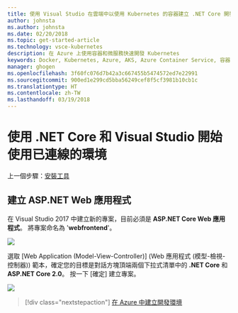 ```yaml
---
title: 使用 Visual Studio 在雲端中以使用 Kubernetes 的容器建立 .NET Core 開發環境 - 步驟 2 - 建立 ASP.NET Web 應用程式 | Microsoft Docs
author: johnsta
ms.author: johnsta
ms.date: 02/20/2018
ms.topic: get-started-article
ms.technology: vsce-kubernetes
description: 在 Azure 上使用容器和微服務快速開發 Kubernetes
keywords: Docker, Kubernetes, Azure, AKS, Azure Container Service, 容器
manager: ghogen
ms.openlocfilehash: 3f60fc076d7b42a3c667455b5474572ed7e22991
ms.sourcegitcommit: 900ed1e299cd5bba56249cef8f5cf3981b10cb1c
ms.translationtype: HT
ms.contentlocale: zh-TW
ms.lasthandoff: 03/19/2018
---
```

# <a name="get-started-on-connected-environment-with-net-core-and-visual-studio"></a>使用 .NET Core 和 Visual Studio 開始使用已連線的環境

上一個步驟：[安裝工具](get-started-netcore-visualstudio-01.md)

## <a name="create-an-aspnet-web-app"></a>建立 ASP.NET Web 應用程式
在 Visual Studio 2017 中建立新的專案，目前必須是 **ASP.NET Core Web 應用程式**。 將專案命名為 '**webfrontend**'。

![](images/NewProjectDialog1.png)

選取 [Web Application (Model-View-Controller)] (Web 應用程式 (模型-檢視-控制器)) 範本，確定您的目標是對話方塊頂端兩個下拉式清單中的 **.NET Core** 和 **ASP.NET Core 2.0**。 按一下 [確定] 建立專案。

![](images/NewProjectDialog2.png)

> [!div class="nextstepaction"]
> [在 Azure 中建立開發環境](get-started-netcore-visualstudio-03.md)